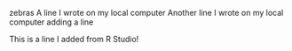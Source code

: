 zebras
A line I wrote on my local computer
Another line I wrote on my local computer
adding a line

This is a line I added from R Studio!